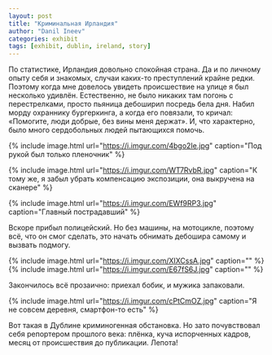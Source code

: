 ```yaml
---
layout: post
title: "Криминальная Ирландия"
author: "Danil Ineev"
categories: exhibit
tags: [exhibit, dublin, ireland, story]
---
```


По статистике, Ирландия довольно спокойная страна. Да и по личному опыту себя и знакомых, случаи каких-то преступлений крайне редки. Поэтому когда мне довелось увидеть происшествие на улице я был несколько удивлён. Естественно, не было никаких там погонь с перестрелками, просто пьяница дебоширил посредь бела дня. Набил морду охраннику бургеркинга, а когда его повязали, то кричал: «Помогите, люди добрые, без вины меня держат». И, что характерно, было много сердобольных людей пытающихся помочь.

{% include image.html url="https://i.imgur.com/4bgo2Ie.jpg" caption="Под рукой был только пленочник" %}

{% include image.html url="https://i.imgur.com/WT7RvbR.jpg" caption="К тому же, я забыл убрать компенсацию экспозиции, она выкручена на сканере" %}

{% include image.html url="https://i.imgur.com/EWf9RP3.jpg" caption="Главный пострадавший" %}

Вскоре прибыл полицейский. Но без машины, на мотоцикле, поэтому всё, что он смог сделать, это начать обнимать дебошира самому и вызвать подмогу. 

{% include image.html url="https://i.imgur.com/XIXCssA.jpg" caption="" %}
{% include image.html url="https://i.imgur.com/E67fS6J.jpg" caption="" %}

Закончилось всё прозаично: приехал бобик, и мужика запаковали. 

{% include image.html url="https://i.imgur.com/cPtCmOZ.jpg" caption="Я не совсем деревня, смартфон-то есть" %}

Вот такая в Дублине криминогенная обстановка. Но зато почувствовал себя репортером прошлого века: плёнка, куча испорченных кадров, месяц от происшествия до публикации. Лепота!

